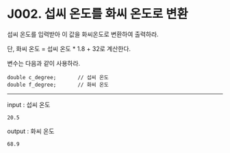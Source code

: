 # J002. 섭씨 온도를 화씨 온도로 변환
섭씨 온도를 입력받아 이 값을 화씨온도로 변환하여 출력하라.

단, 화씨 온도 = 섭씨 온도 * 1.8 + 32로 계산한다.


변수는 다음과 같이 사용하라.
```
double c_degree;       // 섭씨 온도
double f_degree;       // 화씨 온도
```

---

input : 섭씨 온도
```
20.5
```
output : 화씨 온도
```
68.9
```